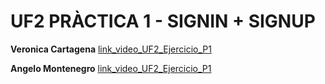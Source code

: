 # UF2 PRÀCTICA 1 - SIGNIN + SIGNUP


**Veronica Cartagena** 
[link_video_UF2_Ejercicio_P1](https://drive.google.com/file/d/1k8FPdmX_vYI_9fnAEJRIPhFbSqMaVTfv/view?usp=sharing)

**Angelo Montenegro**
[link_video_UF2_Ejercicio_P1]()